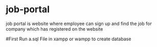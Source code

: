 # job-portal
job portal is website where employee can sign up and find the job for company which has registered on the website


#First Run a.sql File in xampp or wampp to create database
